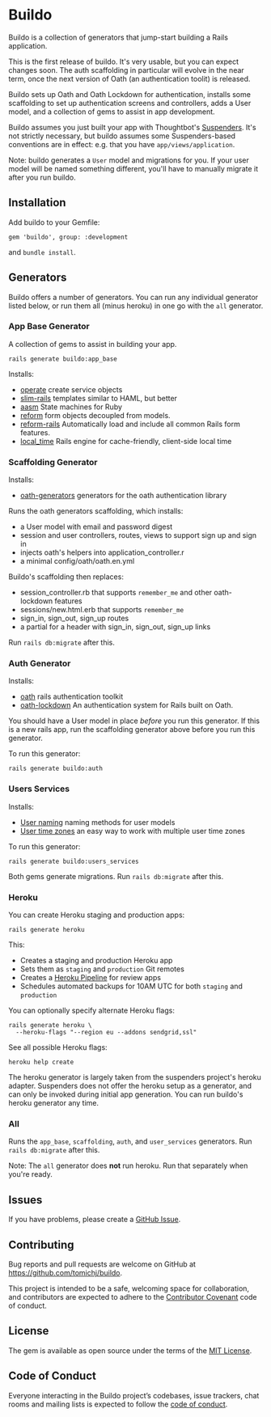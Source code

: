 # Buildo

Buildo is a collection of generators that jump-start building a Rails application. 

This is the first release of buildo. It's very usable, but you can expect changes soon.
The auth scaffolding in particular will evolve in the near term, once the next version
of Oath (an authentication toolit) is released.

Buildo sets up Oath and Oath Lockdown for authentication, installs some scaffolding 
to set up authentication screens and controllers, adds a User model, and a collection
of gems to assist in app development. 

Buildo assumes you just built your app with Thoughtbot's [Suspenders](https://github.com/thoughtbot/suspenders).
It's not strictly necessary, but buildo assumes some Suspenders-based conventions are in effect: 
e.g. that you have `app/views/application`.

Note: buildo generates a `User` model and migrations for you. If your user model will
be named something different, you'll have to manually migrate it after you run buildo.


## Installation

Add buildo to your Gemfile:

    gem 'buildo', group: :development

and `bundle install`.


## Generators

Buildo offers a number of generators. You can run any individual generator listed below,
or run them all (minus heroku) in one go with the `all` generator.

### App Base Generator

A collection of gems to assist in building your app.

    rails generate buildo:app_base

Installs:
* [operate](https://github.com/tomichj/operate) create service objects  
* [slim-rails](https://github.com/slim-template/slim-rails) templates similar to HAML, but better 
* [aasm](https://github.com/aasm/aasm) State machines for Ruby
* [reform](https://github.com/trailblazer/reform) form objects decoupled from models.
* [reform-rails](https://github.com/trailblazer/reform-rails) Automatically load and include all common Rails form features.
* [local_time](https://github.com/basecamp/local_time) Rails engine for cache-friendly, client-side local time


### Scaffolding Generator

Installs:
* [oath-generators](https://github.com/halogenandtoast/oath-generators) generators for the oath authentication library

Runs the oath generators scaffolding, which installs:
* a User model with email and password digest
* session and user controllers, routes, views to support sign up and sign in
* injects oath's helpers into application_controller.r
* a minimal config/oath/oath.en.yml

Buildo's scaffolding then replaces:
* session_controller.rb that supports `remember_me` and other oath-lockdown features
* sessions/new.html.erb that supports `remember_me`
* sign_in, sign_out, sign_up routes
* a partial for a header with sign_in, sign_out, sign_up links

Run `rails db:migrate` after this. 


### Auth Generator

Installs:

* [oath](https://github.com/halogenandtoast/oath) rails authentication toolkit
* [oath-lockdown](https://github.com/tomichj/oath-lockdown) An authentication system for Rails built on Oath.

You should have a User model in place *before* you run this generator. If this is a new rails app,
run the scaffolding generator above before you run this generator.

To run this generator:

    rails generate buildo:auth


### Users Services

Installs:

* [User naming](https://github.com/tomichj/user_naming) naming methods for user models
* [User time zones](https://github.com/tomichj/user_time_zones) an easy way to work with multiple user time zones

To run this generator:

    rails generate buildo:users_services 

Both gems generate migrations. Run `rails db:migrate` after this.


### Heroku

You can create Heroku staging and production apps:

    rails generate heroku

This:

* Creates a staging and production Heroku app
* Sets them as `staging` and `production` Git remotes
* Creates a [Heroku Pipeline] for review apps
* Schedules automated backups for 10AM UTC for both `staging` and `production`

[Heroku Pipeline]: https://devcenter.heroku.com/articles/pipelines

You can optionally specify alternate Heroku flags:

    rails generate heroku \
      --heroku-flags "--region eu --addons sendgrid,ssl"

See all possible Heroku flags:

    heroku help create

The heroku generator is largely taken from the suspenders project's heroku adapter. Suspenders
does not offer the heroku setup as a generator, and can only be invoked during initial app 
generation. You can run buildo's heroku generator any time.


### All

Runs the `app_base`, `scaffolding`, `auth`, and `user_services` generators.
Run `rails db:migrate` after this.

Note: The `all` generator does __not__ run heroku. Run that separately when you're ready.


## Issues

If you have problems, please create a [GitHub Issue](https://github.com/tomichj/buildo/issues).


## Contributing

Bug reports and pull requests are welcome on GitHub at https://github.com/tomichj/buildo. 

This project is intended to be a safe, welcoming space for collaboration, and 
contributors are expected to adhere to the [Contributor Covenant](http://contributor-covenant.org) 
code of conduct.


## License

The gem is available as open source under the terms of the [MIT License](https://opensource.org/licenses/MIT).


## Code of Conduct

Everyone interacting in the Buildo project’s codebases, issue trackers, chat rooms and mailing lists is 
expected to follow the [code of conduct](https://github.com/tomichj/buildo/blob/master/CODE_OF_CONDUCT.md).
